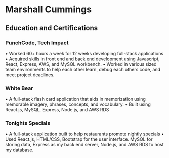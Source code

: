 # Marshall Cummings 

## Education and Certifications
### PunchCode, Tech Impact
• Worked 60+ hours a week for 12 weeks developing full-stack applications
• Acquired skills in front end and back end development using Javascript, React, Express, AWS, and
MySQL workbench.
• Worked in various sized team environments to help each other learn, debug each others code, and
meet project deadlines.

### White Bear 
• A full-stack flash card application that aids in memorization using memorable imagery, phrases,
    concepts, and vocabulary.
• Built using React.js, MySQL, Express, Node.js, and AWS RDS

### Tonights Specials 
• A full-stack application built to help restaurants promote nightly specials
• Used React.js, HTML/CSS, Bootstrap for the user interface. MySQL for storing data, Express as my
back end server, Node.js, and AWS RDS to host my database.

<!--
**marshhpc/marshhpc** is a ✨ _special_ ✨ repository because its `README.md` (this file) appears on your GitHub profile.

Here are some ideas to get you started:

- 🔭 I’m currently working on ...
- 🌱 I’m currently learning ...
- 👯 I’m looking to collaborate on ...
- 🤔 I’m looking for help with ...
- 💬 Ask me about ...
- 📫 How to reach me: ...
- 😄 Pronouns: ...
- ⚡ Fun fact: ...
-->
